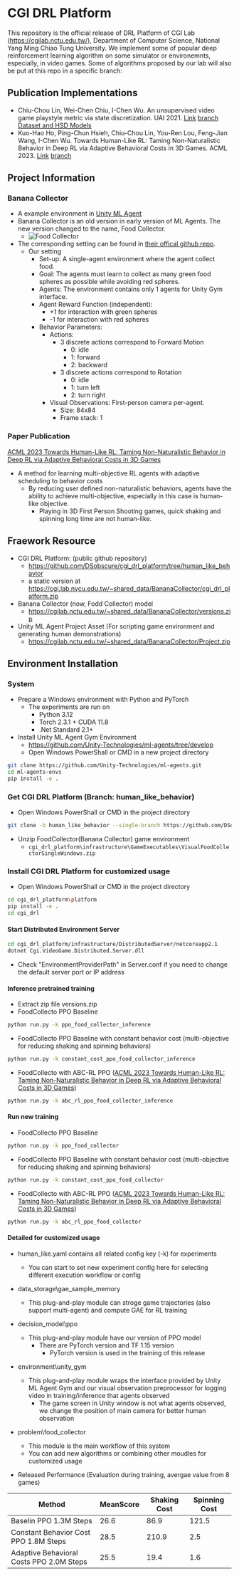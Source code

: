 # CGI DRL Platform
This repository is the official release of DRL Platform of CGI Lab (https://cgilab.nctu.edu.tw/), Department of Computer Science, National Yang Ming Chiao Tung University.
We implement some of popular deep reinforcement learning algorithm on some simulator or environemnts, especially, in video games.
Some of algorithms proposed by our lab will also be put at this repo in a specific branch:

## Publication Implementations
- Chiu-Chou Lin, Wei-Chen Chiu, I-Chen Wu. An unsupervised video game playstyle metric via state discretization. UAI 2021. [Link](https://proceedings.mlr.press/v161/lin21a.html) [branch](https://github.com/DSobscure/cgi_drl_platform/tree/playstyle_uai2021)
[Dataset and HSD Models](https://zenodo.org/record/8191453)
- Kuo-Hao Ho, Ping-Chun Hsieh, Chiu-Chou Lin, You-Ren Lou, Feng-Jian Wang, I-Chen Wu. Towards Human-Like RL: Taming Non-Naturalistic Behavior in Deep RL via Adaptive Behavioral Costs in 3D Games. ACML 2023. [Link](https://proceedings.mlr.press/v222/ho24a.html) [branch](https://github.com/DSobscure/cgi_drl_platform/tree/human_like_behavior)

## Project Information
### Banana Collector
* A example environment in [Unity ML Agent](https://github.com/Unity-Technologies/ml-agents/blob/develop/docs/Learning-Environment-Examples.md)
* Banana Collector is an old version in early version of ML Agents. The new version changed to the name, Food Collector.
    * ![Food Collector](https://github.com/Unity-Technologies/ml-agents/raw/develop/docs/images/foodCollector.png)
* The corresponding setting can be found in [their offical github repo](https://github.com/Unity-Technologies/ml-agents/blob/develop/docs/Learning-Environment-Examples.md).
    * Our setting
        * Set-up: A single-agent environment where the agent collect food.
        * Goal: The agents must learn to collect as many green food spheres as possible while avoiding red spheres.
        * Agents: The environment contains only 1 agents for Unity Gym interface.
        * Agent Reward Function (independent):
            * +1 for interaction with green spheres
            * -1 for interaction with red spheres
        * Behavior Parameters:
            * Actions:
                * 3 discrete actions correspond to Forward Motion
                    * 0: idle
                    * 1: forward
                    * 2: backward
                * 3 discrete actions correspond to Rotation
                    * 0: idle
                    * 1: turn left
                    * 2: turn right
            * Visual Observations: First-person camera per-agent.
                * Size: 84x84 
                * Frame stack: 1

### Paper Publication
[ACML 2023 Towards Human-Like RL: Taming Non-Naturalistic Behavior in Deep RL via Adaptive Behavioral Costs in 3D Games](https://proceedings.mlr.press/v222/ho24a.html)
* A method for learning multi-objective RL agents with adaptive scheduling to behavior costs
    * By reducing user defined non-naturalistic behaviors, agents have the ability to achieve multi-objective, especially in this case is human-like objective.
        * Playing in 3D First Person Shooting games, quick shaking and spinning long time are not human-like.

## Fraework Resource
* CGI DRL Platform: (public github repository)
    * https://github.com/DSobscure/cgi_drl_platform/tree/human_like_behavior
    * a static version at https://cgi.lab.nycu.edu.tw/~shared_data/BananaCollector/cgi_drl_platform.zip
* Banana Collector (now, Fodd Collector) model
    * https://cgilab.nctu.edu.tw/~shared_data/BananaCollector/versions.zip
* Unity ML Agent Project Asset (For scripting game environment and generating human demonstrations)
    * https://cgilab.nctu.edu.tw/~shared_data/BananaCollector/Project.zip

## Environment Installation
### System 
* Prepare a Windows environment with Python and PyTorch
    * The experiments are run on 
        * Python 3.12
        * Torch 2.3.1 + CUDA 11.8
        * .Net Standard 2.1+
* Install Unity ML Agent Gym Environment
    * https://github.com/Unity-Technologies/ml-agents/tree/develop
    * Open Windows PowerShall or CMD in a new project directory
```bash
git clone https://github.com/Unity-Technologies/ml-agents.git
cd ml-agents-envs
pip install -e .
```
### Get CGI DRL Platform (Branch: human_like_behavior)
* Open Windows PowerShall or CMD in the project directory
```bash
git clone -b human_like_behavior --single-branch https://github.com/DSobscure/cgi_drl_platform.git
```
* Unzip FoodCollector(Banana Collector) game environment
    * `cgi_drl_platform\infrastructure\GameExecutables\VisualFoodCollectorSingleWindows.zip`
### Install CGI DRL Platform for customized usage
* Open Windows PowerShall or CMD in the project directory
```bash
cd cgi_drl_platform\platform
pip install -e .
cd cgi_drl
```
#### Start Distributed Environment Server
```bash
cd cgi_drl_platform/infrastructure/DistributedServer/netcoreapp2.1
dotnet Cgi.VideoGame.Distributed.Server.dll
```
* Check "EnvironmentProviderPath" in Server.conf if you need to change the default server port or IP address

#### Inference pretrained training
* Extract zip file versions.zip
* FoodCollecto PPO Baseline
```bash
python run.py -k ppo_food_collector_inference
```
* FoodCollecto PPO Baseline with constant behavior cost (multi-objective for reducing shaking and spinning behaviors)
```bash
python run.py -k constant_cost_ppo_food_collector_inference
```
* FoodCollecto with ABC-RL PPO ([ACML 2023 Towards Human-Like RL: Taming Non-Naturalistic Behavior in Deep RL via Adaptive Behavioral Costs in 3D Games](https://proceedings.mlr.press/v222/ho24a.html))
```bash
python run.py -k abc_rl_ppo_food_collector_inference
```

#### Run new training
* FoodCollecto PPO Baseline
```bash
python run.py -k ppo_food_collector
```
* FoodCollecto PPO Baseline with constant behavior cost (multi-objective for reducing shaking and spinning behaviors)
```bash
python run.py -k constant_cost_ppo_food_collector
```
* FoodCollecto with ABC-RL PPO ([ACML 2023 Towards Human-Like RL: Taming Non-Naturalistic Behavior in Deep RL via Adaptive Behavioral Costs in 3D Games](https://proceedings.mlr.press/v222/ho24a.html))
```bash
python run.py -k abc_rl_ppo_food_collector
```

#### Detailed for customized usage
* human_like.yaml contains all related config key (-k) for experiments
    * You can start to set new experiment config here for selecting different execution workflow or config
*  data_storage\gae_sample_memory
    *  This plug-and-play module can stroge game trajectories (also support multi-agent) and compute GAE for RL training
*  decision_model\ppo
    *  This plug-and-play module have our version of PPO model
        *  There are PyTorch version and TF 1.15 version
            *  PyTorch version is used in the training of this release
*  environment\unity_gym
    *  This plug-and-play module wraps the interface provided by Unity ML Agent Gym and our visual observation preprocessor for logging video in training/inference that agents observed
        *  The game screen in Unity window is not what agents observed, we change the position of main camera for better human observation
*  problem\food_collector
    *  This module is the main workflow of this system
    *  You can add new algorithms or combining other moudles for customized usage

* Released Performance (Evaluation during training, avergae value from 8 games)

| Method | MeanScore | Shaking Cost | Spinning Cost |
| -------- | -------- | -------- | -------- |
| Baselin PPO 1.3M Steps | 26.6 | 86.9 | 121.5 |
| Constant Behavior Cost PPO 1.8M Steps | 28.5 | 210.9 | 2.5 |
| Adaptive Behavioral Costs PPO 2.0M Steps| 25.5 | 19.4 | 1.6